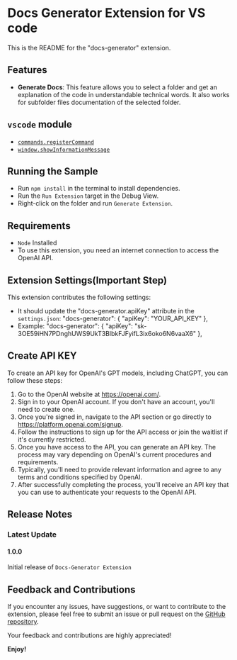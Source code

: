 # Docs Generator Extension for VS code

This is the README for the "docs-generator" extension.

## Features

- **Generate Docs**: This feature allows you to select a folder and get an explanation of the code in understandable technical words. It also works for subfolder files documentation of the selected folder.

## `vscode` module

- [`commands.registerCommand`](https://code.visualstudio.com/api/references/vscode-api#commands.registerCommand)
- [`window.showInformationMessage`](https://code.visualstudio.com/api/references/vscode-api#window.showInformationMessage)

## Running the Sample

- Run `npm install` in the terminal to install dependencies.
- Run the `Run Extension` target in the Debug View.
- Right-click on the folder and run `Generate Extension`.

## Requirements

- `Node` Installed
- To use this extension, you need an internet connection to access the OpenAI API.

## Extension Settings(Important Step)

This extension contributes the following settings:
- It should update the "docs-generator.apiKey" attribute in the `settings.json`:
  "docs-generator": {
  "apiKey": "YOUR_API_KEY"
  },
- Example:
  "docs-generator": {
  "apiKey": "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"
  },

  
## Create API KEY

To create an API key for OpenAI's GPT models, including ChatGPT, you can follow these steps:

1. Go to the OpenAI website at https://openai.com/.
2. Sign in to your OpenAI account. If you don't have an account, you'll need to create one.
3. Once you're signed in, navigate to the API section or go directly to https://platform.openai.com/signup.
4. Follow the instructions to sign up for the API access or join the waitlist if it's currently restricted.
5. Once you have access to the API, you can generate an API key. The process may vary depending on OpenAI's current procedures and requirements.
6. Typically, you'll need to provide relevant information and agree to any terms and conditions specified by OpenAI.
7. After successfully completing the process, you'll receive an API key that you can use to authenticate your requests to the OpenAI API.

## Release Notes

### Latest Update

#### 1.0.0

Initial release of `Docs-Generator Extension`

## Feedback and Contributions

If you encounter any issues, have suggestions, or want to contribute to the extension, please feel free to submit an issue or pull request on the [GitHub repository](https://github.com/Rahul139-stack/Docs-Generator-with-ChatGPT).

Your feedback and contributions are highly appreciated!

**Enjoy!**
